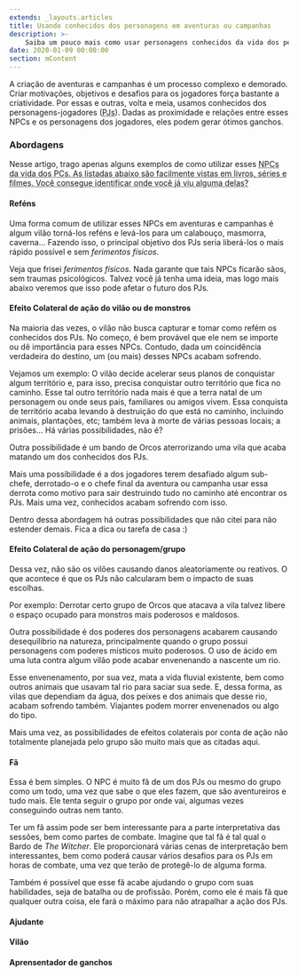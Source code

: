 ```yaml
---
extends: _layouts.articles
title: Usando conhecidos dos personagens em aventuras ou campanhas
description: >-
    Saiba um pouco mais como usar personagens conhecidos da vida dos personagens-jogadores em aventuras e campanhas de RPG
date: 2020-01-09 00:00:00
section: mContent
---
```


A criação de aventuras e campanhas é um processo complexo e demorado. Criar motivações, objetivos e desafios para os jogadores força bastante a criatividade. Por essas e outras, volta e meia, usamos conhecidos dos personagens-jogadores (<abbr title="Personagens-Jogadores">PJs</abbr>). Dadas as proximidade e relações entre esses NPCs e os personagens dos jogadores, eles podem gerar ótimos ganchos.

### Abordagens

Nesse artigo, trago apenas alguns exemplos de como utilizar esses <abbr title="Non-Playable Characters ou Personagens Não-Jogáveis">NPCs</abbt> da vida dos PCs. As listadas abaixo são facilmente vistas em livros, séries e filmes. Você consegue identificar onde você já viu alguma delas?

#### Reféns

Uma forma comum de utilizar esses NPCs em aventuras e campanhas é algum vilão torná-los reféns e levá-los para um calabouço, masmorra, caverna... Fazendo isso, o principal objetivo dos PJs seria liberá-los o mais rápido possível e sem _ferimentos físicos_. 

Veja que frisei _ferimentos físicos_. Nada garante que tais NPCs ficarão sãos, sem traumas psicológicos. Talvez você já tenha uma ideia, mas logo mais abaixo veremos que isso pode afetar o futuro dos PJs.

#### Efeito Colateral de ação do vilão ou de monstros

Na maioria das vezes, o vilão não busca capturar e tomar como refém os conhecidos dos PJs. No começo, é bem provável que ele nem se importe ou dê importância para esses NPCs. Contudo, dada um coincidência verdadeira do destino, um (ou mais) desses NPCs acabam sofrendo.

Vejamos um exemplo: O vilão decide acelerar seus planos de conquistar algum território e, para isso, precisa conquistar outro território que fica no caminho. Esse tal outro território nada mais é que a terra natal de um personagem ou onde seus pais, familiares ou amigos vivem. Essa conquista de território acaba levando à destruição do que está no caminho, incluindo animais, plantações, etc; também leva à morte de várias pessoas locais; a prisões... Há várias possibilidades, não é?

Outra possibilidade é um bando de Orcos aterrorizando uma vila que acaba matando um dos conhecidos dos PJs. 

Mais uma possibilidade é a dos jogadores terem desafiado algum sub-chefe, derrotado-o e o chefe final da aventura ou campanha usar essa derrota como motivo para sair destruindo tudo no caminho até encontrar os PJs. Mais uma vez, conhecidos acabam sofrendo com isso.

Dentro dessa abordagem há outras possibilidades que não citei para não estender demais. Fica a dica ou tarefa de casa :)

#### Efeito Colateral de ação do personagem/grupo

Dessa vez, não são os vilões causando danos aleatoriamente ou reativos. O que acontece é que os PJs não calcularam bem o impacto de suas escolhas. 

Por exemplo: Derrotar certo grupo de Orcos que atacava a vila talvez libere o espaço ocupado para monstros mais poderosos e maldosos.

Outra possibilidade é dos poderes dos personagens acabarem causando desequilibrio na natureza, principalmente quando o grupo possui personagens com poderes místicos muito poderosos. O uso de ácido em uma luta contra algum vilão pode acabar envenenando a nascente um rio. 

Esse envenenamento, por sua vez, mata a vida fluvial existente, bem como outros animais que usavam tal rio para saciar sua sede. E, dessa forma, as vilas que dependiam da água, dos peixes e dos animais que desse rio, acabam sofrendo também. Viajantes podem morrer envenenados ou algo do tipo.

Mais uma vez, as possibilidades de efeitos colaterais por conta de ação não totalmente planejada pelo grupo são muito mais que as citadas aqui.

#### Fã

Essa é bem simples. O NPC é muito fã de um dos PJs ou mesmo do grupo como um todo, uma vez que sabe o que eles fazem, que são aventureiros e tudo mais. Ele tenta seguir o grupo por onde vai, algumas vezes conseguindo outras nem tanto.

Ter um fã assim pode ser bem interessante para a parte interpretativa das sessões, bem como partes de combate. Imagine que tal fã é tal qual o Bardo de _The Witcher_. Ele proporcionará várias cenas de interpretação bem interessantes, bem como poderá causar vários desafios para os PJs em horas de combate, uma vez que terão de protegê-lo de alguma forma.

Também é possível que esse fã acabe ajudando o grupo com suas habilidades, seja de batalha ou de profissão. Porém, como ele é mais fã que qualquer outra coisa, ele fará o máximo para não atrapalhar a ação dos PJs.

#### Ajudante
#### Vilão
<!-- - lembrar de Homem aranha (filme animado) -->
#### Aprensentador de ganchos
<!-- - npc vem do alem e dá dica sobre algo
- manda uma carta informando alguma coisa que inicia uma nova aventura -->
